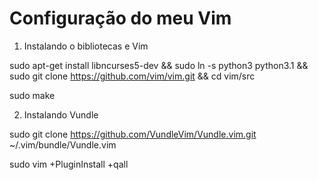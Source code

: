 # Configuração do meu Vim

1. Instalando o bibliotecas e Vim

sudo apt-get install libncurses5-dev 
&& sudo ln -s python3 python3.1
&& sudo git clone https://github.com/vim/vim.git 
&& cd vim/src

sudo make

2. Instalando Vundle

sudo git clone https://github.com/VundleVim/Vundle.vim.git ~/.vim/bundle/Vundle.vim

<p> sudo vim +PluginInstall +qall </p>
